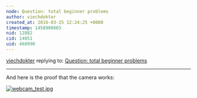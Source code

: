 ```yaml
---
node: Question: total beginner problems
author: viechdokter
created_at: 2016-03-25 12:24:25 +0000
timestamp: 1458908665
nid: 12882
cid: 14051
uid: 468990
---
```




[viechdokter](../profile/viechdokter) replying to: [Question: total beginner problems](../notes/viechdokter/03-24-2016/question-total-beginner-problems)

----
And here is the proof that the camera works: 

[![webcam_test.jpg](//i.publiclab.org/system/images/photos/000/015/213/medium/webcam_test.jpg)](//i.publiclab.org/system/images/photos/000/015/213/original/webcam_test.jpg)

